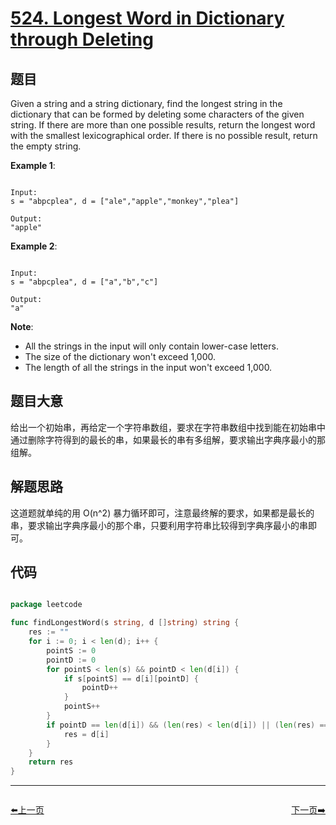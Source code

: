# [524. Longest Word in Dictionary through Deleting](https://leetcode.com/problems/longest-word-in-dictionary-through-deleting/)

## 题目

Given a string and a string dictionary, find the longest string in the dictionary that can be formed by deleting some characters of the given string. If there are more than one possible results, return the longest word with the smallest lexicographical order. If there is no possible result, return the empty string.


**Example 1**:

```

Input:
s = "abpcplea", d = ["ale","apple","monkey","plea"]

Output: 
"apple"

```


**Example 2**:

```

Input:
s = "abpcplea", d = ["a","b","c"]

Output: 
"a"

```

**Note**:  

- All the strings in the input will only contain lower-case letters.
- The size of the dictionary won't exceed 1,000.
- The length of all the strings in the input won't exceed 1,000.


## 题目大意


给出一个初始串，再给定一个字符串数组，要求在字符串数组中找到能在初始串中通过删除字符得到的最长的串，如果最长的串有多组解，要求输出字典序最小的那组解。

## 解题思路


这道题就单纯的用 O(n^2) 暴力循环即可，注意最终解的要求，如果都是最长的串，要求输出字典序最小的那个串，只要利用字符串比较得到字典序最小的串即可。



## 代码

```go

package leetcode

func findLongestWord(s string, d []string) string {
	res := ""
	for i := 0; i < len(d); i++ {
		pointS := 0
		pointD := 0
		for pointS < len(s) && pointD < len(d[i]) {
			if s[pointS] == d[i][pointD] {
				pointD++
			}
			pointS++
		}
		if pointD == len(d[i]) && (len(res) < len(d[i]) || (len(res) == len(d[i]) && res > d[i])) {
			res = d[i]
		}
	}
	return res
}

```


----------------------------------------------
<div style="display: flex;justify-content: space-between;align-items: center;">
<p><a href="https://books.halfrost.com/leetcode/ChapterFour/0500~0599/0515.Find-Largest-Value-in-Each-Tree-Row/">⬅️上一页</a></p>
<p><a href="https://books.halfrost.com/leetcode/ChapterFour/0500~0599/0526.Beautiful-Arrangement/">下一页➡️</a></p>
</div>
